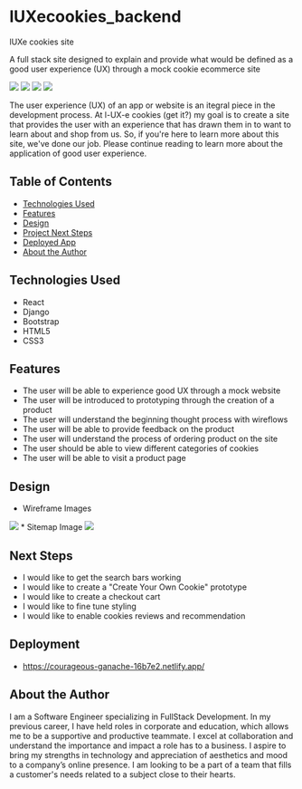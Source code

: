 # lUXecookies_backend
lUXe cookies site

A full stack site designed to explain and provide what would be defined as a good user experience (UX) through a mock cookie ecommerce site

<img src="https://i.imgur.com/LEs29c8.png">
<img src="https://i.imgur.com/GQEVayD.png">
<img src="https://i.imgur.com/pVWDx1j.png">
<img src="https://i.imgur.com/3lr3R7n.png">


The user experience (UX) of an app or website is an itegral piece in the development process. At l-UX-e cookies (get it?) my goal is to create a site that provides the user with an experience that has drawn them in to want to learn about and shop from us. So, if you're here to learn more about this site, we've done our job. Please continue reading to learn more about the application of good user experience.

## Table of Contents
* [Technologies Used](#technologiesused)
* [Features](#features)
* [Design](#design)
* [Project Next Steps](#nextsteps)
* [Deployed App](#deployment)
* [About the Author](#author)

## <a name="technologiesused"></a>Technologies Used
* React
* Django
* Bootstrap
* HTML5
* CSS3

## Features
* The user will be able to experience good UX through a mock website
* The user will be introduced to prototyping through the creation of a product
* The user will understand the beginning thought process with wireflows
* The user will be able to provide feedback on the product
* The user will understand the process of ordering product on the site
* The user should be able to view different categories of cookies
* The user will be able to visit a product page 

## Design
* Wireframe Images
<img src="https://i.imgur.com/y2fURC8.png">
* Sitemap Image
<img src="https://i.imgur.com/yKOclLb.png">


## Next Steps
* I would like to get the search bars working
* I would like to create a "Create Your Own Cookie" prototype
* I would like to create a checkout cart
* I would like to fine tune styling
* I would like to enable cookies reviews and recommendation

## Deployment
* https://courageous-ganache-16b7e2.netlify.app/

## About the Author
I am a Software Engineer specializing in FullStack Development. In my previous career, I have held roles in corporate and education, which allows me to be a supportive and productive teammate. I excel at collaboration and understand the importance and impact a role has to a business. I aspire to bring my strengths in technology and appreciation of aesthetics and mood to a company’s online presence. I am looking to be a part of a team that fills a customer's needs related to a subject close to their hearts.
